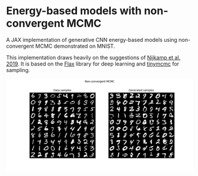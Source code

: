 # Energy-based models with non-convergent MCMC

A JAX implementation of generative CNN energy-based models using non-convergent MCMC demonstrated on MNIST.

This implementation draws heavily on the suggestions of [Nijkamp et al. 2019](https://arxiv.org/abs/1903.12370). It is based on the [Flax](https://github.com/google/flax) library for deep learning and [tinymcmc](https://github.com/MatthewQuenneville/tinymcmc) for sampling.

![example samples]( example_samples.png )
